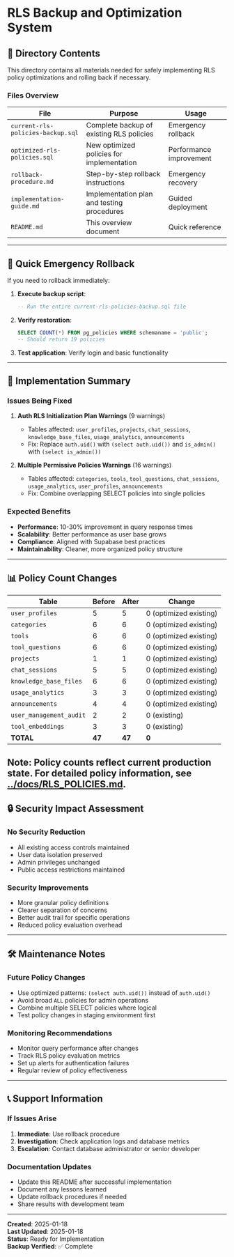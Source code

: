 # RLS Backup and Optimization System

## 📁 Directory Contents

This directory contains all materials needed for safely implementing RLS policy optimizations and rolling back if necessary.

### Files Overview

| File | Purpose | Usage |
|------|---------|-------|
| `current-rls-policies-backup.sql` | Complete backup of existing RLS policies | Emergency rollback |
| `optimized-rls-policies.sql` | New optimized policies for implementation | Performance improvement |
| `rollback-procedure.md` | Step-by-step rollback instructions | Emergency recovery |
| `implementation-guide.md` | Implementation plan and testing procedures | Guided deployment |
| `README.md` | This overview document | Quick reference |

---

## 🚨 Quick Emergency Rollback

If you need to rollback immediately:

1. **Execute backup script**:
   ```sql
   -- Run the entire current-rls-policies-backup.sql file
   ```

2. **Verify restoration**:
   ```sql
   SELECT COUNT(*) FROM pg_policies WHERE schemaname = 'public';
   -- Should return 19 policies
   ```

3. **Test application**: Verify login and basic functionality

---

## 🎯 Implementation Summary

### Issues Being Fixed

1. **Auth RLS Initialization Plan Warnings** (9 warnings)
   - Tables affected: `user_profiles`, `projects`, `chat_sessions`, `knowledge_base_files`, `usage_analytics`, `announcements`
   - Fix: Replace `auth.uid()` with `(select auth.uid())` and `is_admin()` with `(select is_admin())`

2. **Multiple Permissive Policies Warnings** (16 warnings)
   - Tables affected: `categories`, `tools`, `tool_questions`, `chat_sessions`, `usage_analytics`, `user_profiles`, `announcements`
   - Fix: Combine overlapping SELECT policies into single policies

### Expected Benefits

- **Performance**: 10-30% improvement in query response times
- **Scalability**: Better performance as user base grows
- **Compliance**: Aligned with Supabase best practices
- **Maintainability**: Cleaner, more organized policy structure

---

## 📊 Policy Count Changes

| Table | Before | After | Change |
|-------|--------|-------|--------|
| `user_profiles` | 5 | 5 | 0 (optimized existing) |
| `categories` | 6 | 6 | 0 (optimized existing) |
| `tools` | 6 | 6 | 0 (optimized existing) |
| `tool_questions` | 6 | 6 | 0 (optimized existing) |
| `projects` | 1 | 1 | 0 (optimized existing) |
| `chat_sessions` | 5 | 5 | 0 (optimized existing) |
| `knowledge_base_files` | 6 | 6 | 0 (optimized existing) |
| `usage_analytics` | 3 | 3 | 0 (optimized existing) |
| `announcements` | 4 | 4 | 0 (optimized existing) |
| `user_management_audit` | 2 | 2 | 0 (existing) |
| `tool_embeddings` | 3 | 3 | 0 (existing) |
| **TOTAL** | **47** | **47** | **0** |

**Note:** Policy counts reflect current production state. For detailed policy information, see [../docs/RLS_POLICIES.md](../docs/RLS_POLICIES.md).
---

## 🔒 Security Impact Assessment

### No Security Reduction
- All existing access  controls maintained
- User data isolation preserved
- Admin privileges unchanged
- Public access restrictions maintained

### Security Improvements
- More granular policy definitions
- Clearer separation of concerns
- Better audit trail for specific operations
- Reduced policy evaluation overhead

---

## 🛠️ Maintenance Notes

### Future Policy Changes
- Use optimized patterns: `(select auth.uid())` instead of `auth.uid()`
- Avoid broad `ALL` policies for admin operations
- Combine multiple SELECT policies where logical
- Test policy changes in staging environment first

### Monitoring Recommendations
- Monitor query performance after changes
- Track RLS policy evaluation metrics
- Set up alerts for authentication failures
- Regular review of policy effectiveness

---

## 📞 Support Information

### If Issues Arise
1. **Immediate**: Use rollback procedure
2. **Investigation**: Check application logs and database metrics
3. **Escalation**: Contact database administrator or senior developer

### Documentation Updates
- Update this README after successful implementation
- Document any lessons learned
- Update rollback procedures if needed
- Share results with development team

---

**Created**: 2025-01-18  
**Last Updated**: 2025-01-18  
**Status**: Ready for Implementation  
**Backup Verified**: ✅ Complete